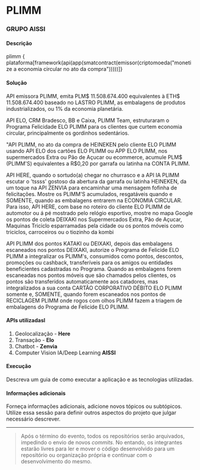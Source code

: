 # PLIMM

### GRUPO AISSI

#### **Descrição**

plimm { plataforma[framework(api(app(smatcontract(emissor(criptomoeda("monetize a economia circular no ato da compra")))))]}



#### **Solução** 

API emissora PLIMM, emita PLM$ 11.508.674.400 equivalentes à ETH$ 11.508.674.400 baseado no LASTRO PLIMM, as embalagens de produtos industrializados, ou 1% da economia planetária.

API ELO, CRM Bradesco, BB e Caixa, PLIMM Team, estruturaram o Programa Felicidade ELO PLIMM para os clientes que curtem economia circular, principalmente os gordinhos sedentários.

"API PLIMM, no ato da compra de HEINEKEN pelo cliente ELO PLIMM usando API ELO dos cartões ELO PLIMM ou APP ELO PLIMM, nos supermercados Extra ou Pão de Açucar ou ecommerce, acumule PLM$ (PLIMM'S) equivalentes a R$0,20 por garrafa ou latinha na CONTA PLIMM. 

API HERE, quando o sortudo(a) chegar no churrasco e a API IA PLIMM escutar o 'tssss' gostoso da abertura da garrafa ou latinha HEINEKEN, da um toque na API ZENVIA para encaminhar uma mensagem fofinha de felicitações. Mostre os PLIMM'S acumulados, resgatáveis quando e SOMENTE, quando as embalagens entrarem na ECONOMIA CIRCULAR. Para isso, API HERE, com base no roteiro do cliente ELO PLIMM de automotor ou á pé mostrado pelo relógio esportivo, mostre no mapa Google os pontos de coleta DEIXAKI nos Supermercados Extra, Pão de Açucar, Maquinas Triciclo esparramadas pela cidade ou os pontos móveis como triciclos, carroceiros ou o tiozinho da kombi

API PLIMM dos pontos KATAKI ou DEIXAKI, depois das embalagens escaneados nos pontos DEIXAKI, autorize o Programa de Felicide ELO PLIMM a integralizar os PLIMM's, consumidos como pontos, descontos, promoções ou cashback, transferíveis para os amigos ou entidades beneficientes cadastradas no Programa.
Quando as embalagens forem escaneadas nos pontos móveis que são chamados pelos clientes, os pontos são transferidos automaticamente aos catadores, mas integralizados a sua conta CARTÃO CORPORATIVO DÉBITO ELO PLIMM somente e, SOMENTE, quando forem escaneados nos pontos de RECICLAGEM PLIMM onde rogos com olhos PLIMM fazem a triagem de embalagens do Programa de Felicide ELO PLIMM.

#### **APIs utilizadas**l

1. Geolocalização - **Here**
2. Transação - **Elo**
3. Chatbot - **Zenvia**
4. Computer Vision IA/Deep Learning **AISSI** 

#### **Execução**

Descreva um guia de como executar a aplicação e as tecnologias utilizadas.


#### **Informações adicionais**

Forneça informações adicionais, adicione novos tópicos ou subtópicos. Utilize essa sessão para definir outros aspectos do projeto que julgar necessário descrever.

----------

> Após o término do evento, todos os repositórios serão arquivados, impedindo o envio de novos _commits_. No entando, os integrantes estarão livres para ler e mover o código desenvolvido para um repositório ou organização própria e continuar com o desenvolvimento do mesmo.
